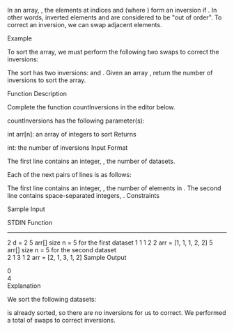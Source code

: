 In an array, , the elements at indices and (where ) form an inversion if . In other words, inverted elements and are considered to be "out of order". To correct an inversion, we can swap adjacent elements.

Example

To sort the array, we must perform the following two swaps to correct the inversions:

The sort has two inversions: and .
Given an array , return the number of inversions to sort the array.

Function Description

Complete the function countInversions in the editor below.

countInversions has the following parameter(s):

int arr[n]: an array of integers to sort
Returns

int: the number of inversions
Input Format

The first line contains an integer, , the number of datasets.

Each of the next pairs of lines is as follows:

The first line contains an integer, , the number of elements in .
The second line contains space-separated integers, .
Constraints

Sample Input

STDIN Function

---

2 d = 2
5 arr[] size n = 5 for the first dataset
1 1 1 2 2 arr = [1, 1, 1, 2, 2]
5 arr[] size n = 5 for the second dataset  
2 1 3 1 2 arr = [2, 1, 3, 1, 2]
Sample Output

0  
4  
Explanation

We sort the following datasets:

is already sorted, so there are no inversions for us to correct.
We performed a total of swaps to correct inversions.
